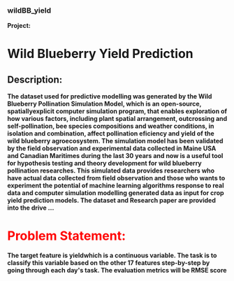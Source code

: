 ### wildBB_yield<br>
<font style = "textcolor = red"> <strong>Project: <br></font>
# Wild Blueberry Yield Prediction<br>
## Description: 
The dataset used for predictive modelling was generated by the Wild 
Blueberry Pollination Simulation Model, which is an open-source, spatiallyexplicit computer simulation program, that enables exploration of how various 
factors, including plant spatial arrangement, outcrossing and self-pollination, 
bee species compositions and weather conditions, in isolation and 
combination, affect pollination eficiency and yield of the wild blueberry agroecosystem. The simulation model has been validated by the field observation 
and experimental data collected in Maine USA and Canadian Maritimes during 
the last 30 years and now is a useful tool for hypothesis testing and theory 
development for wild blueberry pollination researches. This simulated data 
provides researchers who have actual data collected from field observation and 
those who wants to experiment the potential of machine learning algorithms 
response to real data and computer simulation modelling generated data as 
input for crop yield prediction models. 
The dataset and Research paper are provided into the drive …<br>
<h1 style="color:red;">Problem Statement:</h1>
The target feature is yieldwhich is a continuous variable. The task is to 
classify this variable based on the other 17 features step-by-step by going 
through each day's task. The evaluation metrics will be RMSE score<br>
